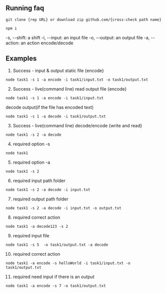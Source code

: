 ## Running faq


```
git clone {rep URL} or download zip github.com/{cross-check path name}
```

```
npm i
```

-s, --shift: a shift
-i, --input: an input file
-o, --output: an output file
-a, --action: an action encode/decode

## Examples 

1. Success - input & output static file {encode}
```
node task1 -s 1 -a encode -i task1/input.txt -o task1/output.txt
```

2. Success - live(command line) read output file {encode}

```
node task1 -s 1 -a encode -i task1/input.txt
```

decode output(if the file has encoded text)
```
node task1 -s 1 -a decode -i task1/output.txt
```

3. Success - live(command line)  decode/encode {write and read}
```
node task1 -s 2 -a decode
```

4. required option -s
```
node task1
```

5. required option -a
```
node task1 -s 2
```

6. required input path folder
```
node task1 -s 2 -a decode -i input.txt
```

7. required output path folder
```
node task1 -s 2 -a decode -i input.txt -o output.txt
```

8. required correct action
```
node task1 -a decode123 -s 2
```

9. required input file 
```
node task1 -s 5  -o task1/output.txt -a decode
```

10. required correct action 
```
node task1 -a encode -s helloWorld -i task1/input.txt -o task1/output.txt
```

11.  required need input if there is an output

```
node task1 -a encode -s 7 -o task1/output.txt
```